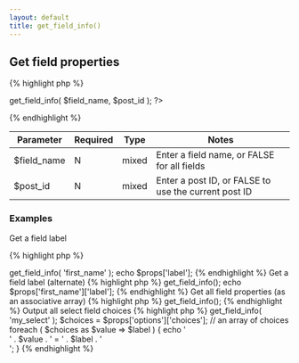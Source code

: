 ```yaml
---
layout: default
title: get_field_info()
---
```


## Get field properties

{% highlight php %}
<?php CFS()->get_field_info( $field_name, $post_id ); ?>
{% endhighlight %}

| Parameter | Required | Type | Notes |
|-----------|----------|------|-------|
| $field_name | N | mixed | Enter a field name, or FALSE for all fields |
| $post_id | N | mixed | Enter a post ID, or FALSE to use the current post ID |

### Examples

Get a field label

{% highlight php %}
<?php
$props = CFS()->get_field_info( 'first_name' );
echo $props['label'];
{% endhighlight %}

Get a field label (alternate)

{% highlight php %}
<?php
$props = CFS()->get_field_info();
echo $props['first_name']['label'];
{% endhighlight %}

Get all field properties (as an associative array)

{% highlight php %}
<?php
$props = CFS()->get_field_info();
{% endhighlight %}

Output all select field choices

{% highlight php %}
<?php
$props = CFS()->get_field_info( 'my_select' );
$choices = $props['options']['choices']; // an array of choices
foreach ( $choices as $value => $label ) {
    echo '<div>' . $value . ' = ' . $label . '</div>';
}
{% endhighlight %}
